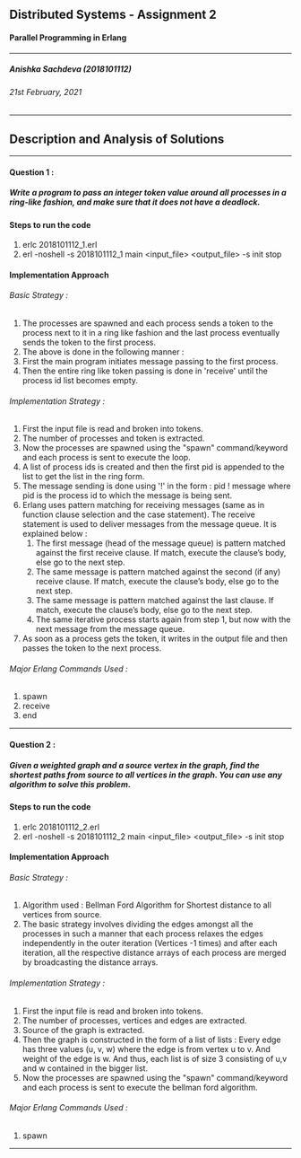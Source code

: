 ## Distributed Systems - Assignment 2
####  Parallel Programming in Erlang
---
##### Anishka Sachdeva (2018101112)
###### 21st February, 2021
---
## Description and Analysis of Solutions
---
#### Question 1 :
##### Write a program to pass an integer token value around all processes in a ring-like fashion, and make sure that it does not have a deadlock.

#### Steps to run the code

1. erlc 2018101112_1.erl 
2. erl -noshell -s 2018101112_1 main <input_file> <output_file> -s init stop
#### Implementation Approach

###### Basic Strategy :
1. The processes are spawned and each process sends a token to the process next to it in a ring like fashion and the last process eventually sends the token to the first process.
2. The above is done in the following manner : 
1. First the main program initiates message passing to the first process.
2. Then the entire ring like token passing is done in 'receive' until the process id list becomes empty. 
###### Implementation Strategy :
1. First the input file is read and broken into tokens.
2. The number of processes and token is extracted.
3. Now the processes are spawned using the "spawn" command/keyword and each process is sent to execute the loop.
4. A list of process ids is created and then the first pid is appended to the list to get the list in the ring form.
4. The message sending is done using '!' in the form : pid ! message where pid is the process id to which the message is being sent.
5. Erlang uses pattern matching for receiving messages (same as in function clause selection and the case statement). The receive statement is used to deliver messages from the message queue. It is explained below :
    1. The first message (head of the message queue) is pattern matched against the first receive clause. If match, execute the clause’s body, else go to the next step.
    2. The same message is pattern matched against the second (if any) receive clause. If match, execute the clause’s body, else go to the next step.
    3. The same message is pattern matched against the last clause. If match, execute the clause’s body, else go to the next step.
    4. The same iterative process starts again from step 1, but now with the next message from the message queue.
6. As soon as a process gets the token, it writes in the output file and then passes the token to the next process.
###### Major Erlang Commands Used :
1. spawn
2. receive
3. end
---
#### Question 2 :
##### Given a weighted graph and a source vertex in the graph, find the shortest paths from source to all vertices in the graph. You can use any algorithm to solve this problem.

#### Steps to run the code

1. erlc 2018101112_2.erl 
2. erl -noshell -s 2018101112_2 main <input_file> <output_file> -s init stop

#### Implementation Approach

###### Basic Strategy :
1. Algorithm used : Bellman Ford Algorithm for Shortest distance to all vertices from source.
2. The basic strategy involves dividing the edges amongst all the processes in such a manner that each process relaxes the edges independently in the outer iteration (Vertices -1 times) and after each iteration, all the respective distance arrays of each process are merged by broadcasting the distance arrays.
###### Implementation Strategy :
1. First the input file is read and broken into tokens.
2. The number of processes, vertices and edges are extracted.
3. Source of the graph is extracted.
4. Then the graph is constructed in the form of a list of lists : Every edge has three values (u, v, w) where the edge is from vertex u to v. And weight of the edge is w. And thus, each list is of size 3 consisting of u,v and w contained in the bigger list.
5. Now the processes are spawned using the "spawn" command/keyword and each process is sent to execute the bellman ford algorithm.
###### Major Erlang Commands Used :
1. spawn

---